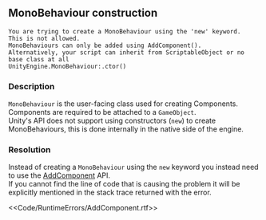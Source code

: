 ## MonoBehaviour construction
```
You are trying to create a MonoBehaviour using the 'new' keyword.
This is not allowed.
MonoBehaviours can only be added using AddComponent().
Alternatively, your script can inherit from ScriptableObject or no base class at all
UnityEngine.MonoBehaviour:.ctor()
```  

### Description
`MonoBehaviour` is the user-facing class used for creating Components.  
Components are required to be attached to a `GameObject`.   
Unity's API does not support using constructors (`new`) to create MonoBehaviours, this is done internally in the native side of the engine.

### Resolution
Instead of creating a `MonoBehaviour` using the `new` keyword you instead need to use the [AddComponent](https://docs.unity3d.com/ScriptReference/GameObject.AddComponent.html) API.  
If you cannot find the line of code that is causing the problem it will be explicitly mentioned in the stack trace returned with the error.  

<<Code/RuntimeErrors/AddComponent.rtf>>